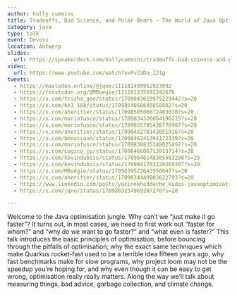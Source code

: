```yaml
---
author: holly cummins
title: Tradeoffs, Bad Science, and Polar Bears – The World of Java Optimisation
category: java
type: talk
event: Devoxx
location: Antwerp
slides:
  url: https://speakerdeck.com/hollycummins/tradeoffs-bad-science-and-polar-bears-the-world-of-java-optimisation-9d47f27b-0aa7-4973-bc62-74d5e9497eeb
video:
  url: https://www.youtube.com/watch?v=PvZaDo_I21g
tweets:
  - https://mastodon.online/@jqno/111181495952923092
  - https://fosstodon.org/@MBoegie/111181335692242676
  - https://x.com/trisha_gee/status/1709843619975229442?s=20
  - https://x.com/bk1_168/status/1709854056645058882?s=20
  - https://x.com/aheritier/status/1709850500072403070?s=20
  - https://x.com/mariofusco/status/1709834326664196215?s=20
  - https://x.com/mariofusco/status/1709835705436778987?s=20
  - https://x.com/aheritier/status/1709843278143651916?s=20
  - https://x.com/bmoussaud/status/1709846241394172339?s=20
  - https://x.com/mariofusco/status/1709838835348025492?s=20
  - https://x.com/Logico_jp/status/1709846606713913714?s=20
  - https://x.com/kevindubois/status/1709846148385583298?s=20
  - https://x.com/kevindubois/status/1709841703220269307?s=20
  - https://x.com/MBoegie/status/1709839522643550647?s=20
  - https://x.com/aheritier/status/1709834449003622793?s=20
  - https://www.linkedin.com/posts/yacinekheddache_kudos-javaoptimization-community-activity-7115630829199863808-DmPn
  - https://x.com/jqno/status/1709863234969207270?s=20

---
```


Welcome to the Java optimisation jungle. Why can’t we “just make it go faster”? It turns out, in most cases, we need to first work out “faster for whom?” and “why do we want to go faster?” and “what even is faster?” This talk introduces the basic principles of optimisation, before bouncing through the pitfalls of optimisation; why the exact same techniques which make Quarkus rocket-fast used to be a terrible idea fifteen years ago, why fast benchmarks make for slow programs, why project loom may not be the speedup you're hoping for, and why even though it can be easy to get wrong, optimisation really really matters. Along the way we’ll talk about measuring things, bad advice, garbage collection, and climate change.